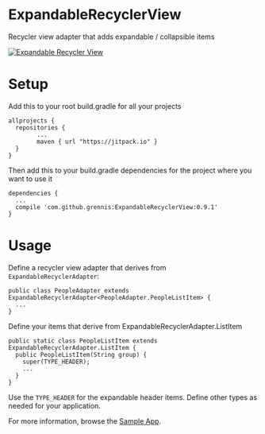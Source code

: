 # ExpandableRecyclerView

Recycler view adapter that adds expandable / collapsible items

[![Expandable Recycler View](http://img.youtube.com/vi/2_E4ky0uXd8/0.jpg)](http://www.youtube.com/watch?v=2_E4ky0uXd8)

# Setup

Add this to your root build.gradle for all your projects

    allprojects {
      repositories {
            ...
            maven { url "https://jitpack.io" }
      }
    }

Then add this to your build.gradle dependencies for the project where you want to use it

    dependencies {
      ...
      compile 'com.github.grennis:ExpandableRecyclerView:0.9.1'
    }

# Usage

Define a recycler view adapter that derives from `ExpandableRecyclerAdapter`:

    public class PeopleAdapter extends ExpandableRecyclerAdapter<PeopleAdapter.PeopleListItem> {
      ...
    }

Define your items that derive from ExpandableRecyclerAdapter.ListItem

    public static class PeopleListItem extends ExpandableRecyclerAdapter.ListItem {
      public PeopleListItem(String group) {
        super(TYPE_HEADER);
        ...
      }
    }

Use the `TYPE_HEADER` for the expandable header items. Define other types as needed for your application.

For more information, browse the [Sample App](https://github.com/grennis/ExpandableRecyclerView/tree/master/app/src/main/java/com/innodroid/expandablerecyclerdemo).

